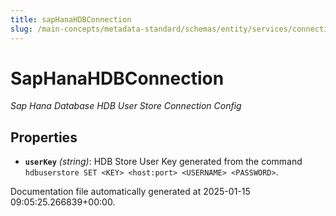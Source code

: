 ```yaml
---
title: sapHanaHDBConnection
slug: /main-concepts/metadata-standard/schemas/entity/services/connections/database/saphana/saphanahdbconnection
---
```


# SapHanaHDBConnection

*Sap Hana Database HDB User Store Connection Config*

## Properties

- **`userKey`** *(string)*: HDB Store User Key generated from the command `hdbuserstore SET <KEY> <host:port> <USERNAME> <PASSWORD>`.


Documentation file automatically generated at 2025-01-15 09:05:25.266839+00:00.
